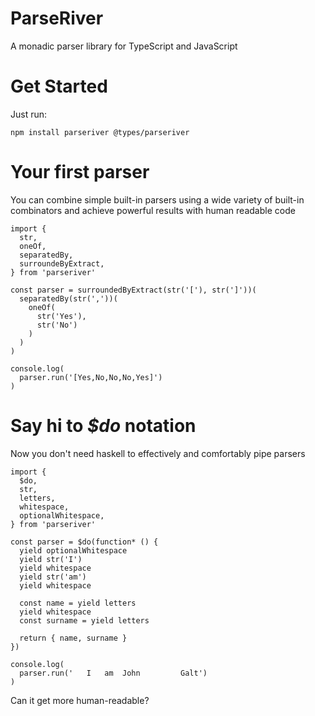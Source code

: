 # ParseRiver

A monadic parser library for TypeScript and JavaScript

# Get Started

Just run:

`npm install parseriver @types/parseriver`

# Your first parser

You can combine simple built-in parsers using a wide variety of built-in combinators and achieve powerful results with human readable code

    import {
      str,
      oneOf,
      separatedBy,
      surroundeByExtract,
    } from 'parseriver'

    const parser = surroundedByExtract(str('['), str(']'))(
      separatedBy(str(','))(
        oneOf(
          str('Yes'),
          str('No')
        )
      )
    )

    console.log(
      parser.run('[Yes,No,No,No,Yes]')
    )

# Say hi to *$do* notation

Now you don't need haskell to effectively and comfortably pipe parsers

    import {
      $do,
      str,
      letters,
      whitespace,
      optionalWhitespace,
    } from 'parseriver'

    const parser = $do(function* () {
      yield optionalWhitespace
      yield str('I')
      yield whitespace
      yield str('am')
      yield whitespace

      const name = yield letters
      yield whitespace
      const surname = yield letters

      return { name, surname }
    })

    console.log(
      parser.run('   I   am  John         Galt')
    )

Can it get more human-readable?
